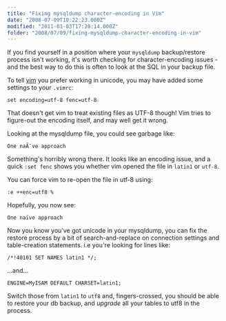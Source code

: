 ```yaml
---
title: "Fixing mysqldump character-encoding in Vim"
date: "2008-07-09T10:22:23.000Z"
modified: "2011-01-03T17:20:14.000Z"
folder: "2008/07/09/fixing-mysqldump-character-encoding-in-vim"
---
```


If you find yourself in a position where your `mysqldump` backup/restore process isn't working, it's worth checking for character-encoding issues - and the best way to do this is often to look at the SQL in your backup file.

To tell [vim](http://www.vim.org/) you prefer working in unicode, you may have added some settings to your `.vimrc`:

`set encoding=utf-8 fenc=utf-8`

That doesn't get vim to treat existing files as UTF-8 though! Vim tries to figure-out the encoding itself, and may well get it wrong.

Looking at the mysqldump file, you could see garbage like:

`One naÃ¯ve approach`

Something's horribly wrong there. It looks like an encoding issue, and a quick `:set fenc` shows you whether vim opened the file in `latin1` or `utf-8`.

You can force vim to re-open the file in utf-8 using:

`:e ++enc=utf8 %`

Hopefully, you now see:

`One naïve approach`

Now you know you've got unicode in your mysqldump, you can fix the restore process by a bit of search-and-replace on connection settings and table-creation statements. i.e you're looking for lines like:

`/*!40101 SET NAMES latin1 */;`

...and...

`ENGINE=MyISAM DEFAULT CHARSET=latin1;`

Switch those from `latin1` to `utf8` and, fingers-crossed, you should be able to restore your db backup, and _upgrade_ all your tables to utf8 in the process.
